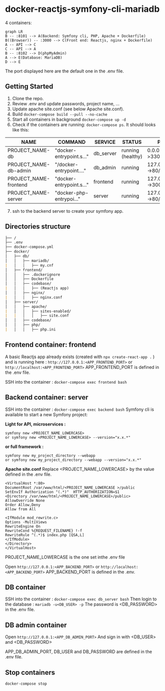# docker-reactjs-symfony-cli-mariadb

4 containers:
```mermaid
graph LR
B -- :8101 --> A(Backend: Symfony cli, PHP, Apache + Dockerfile)  
B((Browser)) -- :3000 --> C(Front end: Reactjs, nginx + Dockerfile)
A -- API --> C
C -- API --> A 
B -- :8102 --> D(phpMyAdmin)
A --> E(Database: MariaDB)
D --> E

```
The port displayed here are the default one in the .env file. 

## Getting Started

 1. Clone the repo.
 2. Review .env and update passwords, project name, ...
 3. Update apache site.conf (see below Apache site.conf).
 4. Build  `docker-compose build --pull --no-cache`
 5. Start all containers in background `docker-compose up -d`
 6. Check if the containers are running: `docker-compose ps`. It should looks like this:

|NAME             |COMMAND   |SERVICE  | STATUS | PORTS|
|-----------------|----------|---------|--------|------|
|PROJECT_NAME-db|"docker-entrypoint.s…" |db_server | running (healthy) | 0.0.0.0:33017->3306/tcp|
|PROJECT_NAME-db-admin |"/docker-entrypoint.…" |db_admin | running | 127.0.0.1:8102->80/tcp|
|PROJECT_NAME-frontend |"docker-entrypoint.s…"|frontend| running | 127.0.0.1:3000->3000/tcp |
|PROJECT_NAME-server |"docker-php-entrypoi…"|server| running | 127.0.0.1:8101->80/tcp |

 7. ssh to the backend server to create your symfony app.
 
 
## Directories structure
```markdown
├── /
├── .env
├── docker-compose.yml
├── docker/
│   ├── db/
│   │   ├── mariadb/
|   │   │   ├── my.cnf
│   ├── frontend/
│   │   ├── .dockerignore
│   │   ├── Dockerfile
│   │   ├── codebase/
|   │   │   ├── (Reactjs app)
│   │   ├── nginx/
|   │   │   ├── nginx.conf
│   ├── server/
│   │   ├── apache/
|   │   │   ├── sites-enabled/
|   |   │   │   ├── site.conf
│   │   ├── codebase/
│   │   ├── php/
|   │   │   ├── php.ini
```

## Frontend container: frontend

A basic Reactjs app already exists (created with ```
npx create-react-app .
``` ) and is running here :  `http://127.0.0.1:<APP_FRONTEND_PORT>` or `http://localhost:<APP_FRONTEND_PORT>`
APP_FRONTEND_PORT is defined in the .env file.

SSH into the container : `docker-compose exec frontend bash` 

## Backend container: server

SSH into the container : `docker-compose exec backend bash` 
Symfony cli is available to start a new Symfony project:

**Light  for API, microservices :**

   ```
symfony new <PROJECT_NAME_LOWERCASE>
or symfony new <PROJECT_NAME_LOWERCASE> --version="x.x.*"
```

**or full framework :**   
   ```
symfony new my_project_directory --webapp
or symfony new my_project_directory --webapp --version="x.x.*"
```

**Apache site.conf**
Replace <PROJECT_NAME_LOWERCASE> by the value defined in the .env file.
```
<VirtualHost *:80>
DocumentRoot /var/www/html/<PROJECT_NAME_LOWERCASE >/public
SetEnvIf Authorization "(.*)"  HTTP_AUTHORIZATION=$1
<Directory /var/www/html/<PROJECT_NAME_LOWERCASE>/public>
AllowOverride None
Order Allow,Deny
Allow from All

<IfModule mod_rewrite.c>
Options -MultiViews
RewriteEngine On
RewriteCond %{REQUEST_FILENAME} !-f
RewriteRule ^(.*)$ index.php [QSA,L]
</IfModule>
</Directory>
</VirtualHost>
```
PROJECT_NAME_LOWERCASE is the one set inthe  .env file 

Open  `http://127.0.0.1:<APP_BACKEND_PORT>` or `http://localhost:<APP_BACKEND_PORT>`
APP_BACKEND_PORT is defined in the .env.


## DB container
SSH into the container : `docker-compose exec db_server bash`
Then login to the database : `mariadb -u<DB_USER> -p`
The password is <DB_PASSWORD> in the .env file.

## DB admin container

Open `http://127.0.0.1:<APP_DB_ADMIN_PORT>`
And sign in with <DB_USER> and <DB_PASSWORD>

APP_DB_ADMIN_PORT, DB_USER and DB_PASSWORD are defined in the .env file.

## Stop containers

    docker-compose stop
